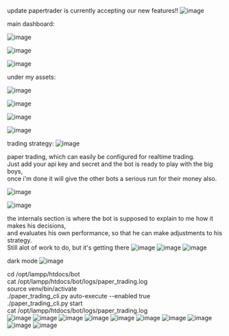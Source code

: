 update papertrader is currently accepting our new features!! 
![image](https://github.com/user-attachments/assets/ca48677e-f451-4b78-bf7c-e4de2eece6c4)



main dashboard:

![image](https://github.com/user-attachments/assets/96b15780-0cdb-4645-89be-3ca50c58e557)

![image](https://github.com/user-attachments/assets/516f579e-58c2-4c53-8581-492b223d2e29)

![image](https://github.com/user-attachments/assets/dd95704c-0cd6-45d1-b2e1-9bb4a29bf8e5)



under my assets: 

![image](https://github.com/user-attachments/assets/a31d2f4c-d66f-4c16-9b6c-3c26ab9aac69)

![image](https://github.com/user-attachments/assets/867bc31f-3641-4fac-8f0e-3f17bd73ad74)

![image](https://github.com/user-attachments/assets/8d453282-b00b-46b7-ae83-146e5230c592)

![image](https://github.com/user-attachments/assets/7ffc3642-9666-429e-bbd0-f54ac5370328)

trading strategy:
![image](https://github.com/user-attachments/assets/2e680d0e-f873-467a-8003-3bd7354270c1)

paper trading, which can easily be configured for realtime trading.  <br>
Just add your api key and secret and the bot is ready to play with the big boys,  <br>
once i'm done it will give the other bots a serious run for their money also. 

![image](https://github.com/user-attachments/assets/d2807478-c554-4dcf-8c62-ab45aaf5efa8)

![image](https://github.com/user-attachments/assets/118e790b-b6a1-4986-bcf6-10a5b431fd5a)

the internals section is where the bot is supposed to explain to me how it makes his decisions,  <br>
and evaluates his own performance, so that he can make adjustments to his strategy.  <br>
Still alot of work to do, but it's getting there
![image](https://github.com/user-attachments/assets/f27b7985-64bb-48b6-ae5d-83fbfa94d999)
![image](https://github.com/user-attachments/assets/9a768dfc-c860-4f48-89bc-f4302ebc670e)
![image](https://github.com/user-attachments/assets/c2422114-a17b-4d8a-ae36-ae709cab80c3)

dark mode 
![image](https://github.com/user-attachments/assets/09ddf29d-f483-46cb-adc8-d63f6acb4afd)




cd /opt/lampp/htdocs/bot <br>
cat /opt/lampp/htdocs/bot/logs/paper_trading.log <br>
source venv/bin/activate <br>
./paper_trading_cli.py auto-execute --enabled true <br>
./paper_trading_cli.py start <br>
cat /opt/lampp/htdocs/bot/logs/paper_trading.log <br>
![image](https://github.com/user-attachments/assets/d67a1eaa-3fbd-4925-a67a-865dc43fe7d0)
![image](https://github.com/user-attachments/assets/7c005e4f-91b1-46a6-9053-cef183c54687)
![image](https://github.com/user-attachments/assets/74eb7a0b-f8a9-4842-83ac-6d94ed6822db)
![image](https://github.com/user-attachments/assets/53113711-85c6-4f97-a8c5-03223e3bb625)
![image](https://github.com/user-attachments/assets/a613ce33-d929-48d3-a023-e6fb8fc81805)
![image](https://github.com/user-attachments/assets/6d532b84-641e-4405-ba33-9f4a09354391)
![image](https://github.com/user-attachments/assets/77180799-d419-4c5e-a89c-51d8e68b6d72)
![image](https://github.com/user-attachments/assets/695719e6-74dd-4ef7-87c7-604045ccc22c)
![image](https://github.com/user-attachments/assets/47cb71b3-e8d9-4424-9c2b-5acb8a033a89)
![image](https://github.com/user-attachments/assets/f3e7e096-6d3a-4462-bbcf-814c5fb6764e)










